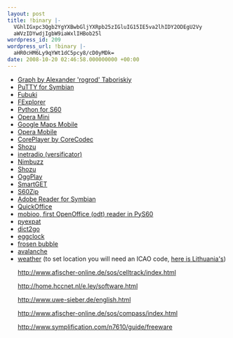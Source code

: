 ```yaml
---
layout: post
title: !binary |-
  VGhlIGxpc3Qgb2YgYXBwbGljYXRpb25zIGluIG15IE5va2lhIDY2ODEgU2Vy
  aWVzIDYwdjIgbW9iaWxlIHBob25l
wordpress_id: 209
wordpress_url: !binary |-
  aHR0cHM6Ly9qYWt1dC5pcy8/cD0yMDk=
date: 2008-10-20 02:46:58.000000000 +00:00
---
```

<ul>
<li><a href="http://www.getjar.com/products/2826/Graph">Graph by Alexander 'rogrod' Taboriskiy</a></li>
<li><a href="http://s2putty.sourceforge.net/">PuTTY for Symbian</a></li>
<li><a href="http://www.oldriver.org/fubuki/">Fubuki</a></li>
<li><a href="http://www.gosymbian.com/">FExplorer</a></li>
<li><a href="http://sourceforge.net/projects/pys60/">Python for S60</a></li>
<li><a href="http://www.operamini.com/">Opera Mini</a></li>
<li><a href="http://www.google.com/gmm/">Google Maps Mobile</a></li>
<li><a href="http://www.opera.com/products/mobile/">Opera Mobile</a></li>
<li><a href="http://www.corecodec.com/">CorePlayer by CoreCodec</a></li>
<li><a href="http://www.shozu.com/">Shozu</a></li>
<li><a href="http://code.google.com/p/inetradio/">inetradio (versificator)</a></li>
<li><a href="http://www.nimbuzz.com/">Nimbuzz</a></li>
<li><a href="http://www.shozu.com/">Shozu</a></li>
<li><a href="http://symbianoggplay.sourceforge.net/">OggPlay</a></li>
<li><a href="http://www.symbian-freak.com/news/008/03/smartget_powerful_download_manager_for_s60.htm">SmartGET</a></li>
<li><a href="http://s60addons.com/s60zip/">S60Zip</a></li>
<li><a href="http://www.adobe.com/dk/products/acrobat/readerforsymbian.html">Adobe Reader for Symbian</a></li>
<li><a href="http://maps.nokia.com/A4144384">QuickOffice</a></li>
<li><a href="http://tovganesh.blogspot.com/2006/06/mobioo-v01-first-openoffice-odt-reader.html">mobioo, first OpenOffice (odt) reader in PyS60</a></li>
<li><a href="http://pdis.hiit.fi/pdis/download/pyexpat/">pyexpat</a></li>
<li><a href="http://www.postneo.com/2005/04/05/useful-python-for-series-60-app-dict2go">dict2go</a></li>
<li><a href="http://freenet-homepage.de/hskopp/eggclock.html">eggclock</a></li>
<li><a href="http://fb-s60.sourceforge.net/">frosen bubble</a></li>
<li><a href="http://www.mikaellagre.com/avalanche/">avalanche</a></li>
<li><a href="http://badpint.org/weather/">weather</a> (to set location you will need an ICAO code, <a href="http://en.wikipedia.org/wiki/List_of_airports_by_ICAO_code:_E#EY_-_Lithuania">here is Lithuania's</a>)</li>

http://www.afischer-online.de/sos/celltrack/index.html

http://home.hccnet.nl/e.ley/software.html

http://www.uwe-sieber.de/english.html

http://www.afischer-online.de/sos/compass/index.html

http://www.symplification.com/n7610/guide/freeware
</ul>
